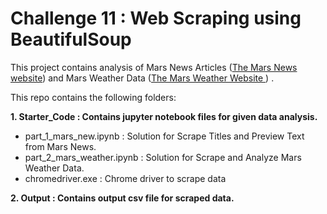 # Challenge 11 : Web Scraping using BeautifulSoup
This project contains analysis of Mars News Articles (<a href='https://static.bc-edx.com/data/web/mars_news/index.html'>The Mars News website</a>) and Mars Weather Data (<a href='https://static.bc-edx.com/data/web/mars_facts/temperature.html'>The Mars Weather Website </a>) .

This repo contains the following folders:
   
**1. Starter_Code :  Contains jupyter notebook files for given data analysis.**
   - part_1_mars_new.ipynb : Solution for Scrape Titles and Preview Text from Mars News.
   - part_2_mars_weather.ipynb : Solution for Scrape and Analyze Mars Weather Data.
   - chromedriver.exe : Chrome driver to scrape data
  
**2. Output : Contains output csv file for scraped data.**

 
